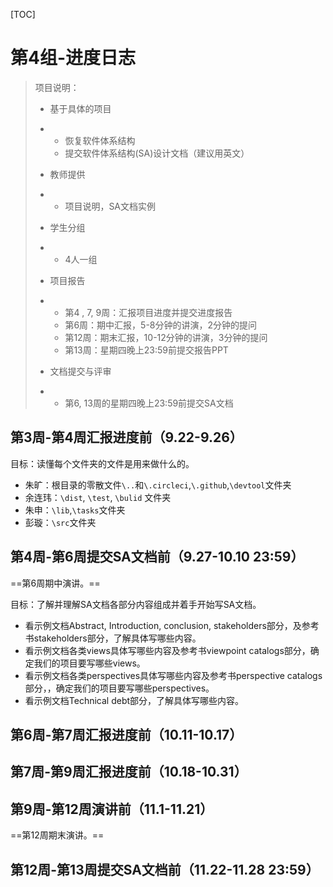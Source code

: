 [TOC]

# 第4组-进度日志

> 项目说明：
>
> - 基于具体的项目
>
> - - 恢复软件体系结构
>   - 提交软件体系结构(SA)设计文档（建议用英文）
>
> - 教师提供
>
> - - 项目说明，SA文档实例
>
> - 学生分组
>
> - - 4人一组
>
> - 项目报告
>
> - - 第4 , 7, 9周：汇报项目进度并提交进度报告
>   - 第6周：期中汇报，5-8分钟的讲演，2分钟的提问
>   - 第12周：期末汇报，10-12分钟的讲演，3分钟的提问
>   - 第13周：星期四晚上23:59前提交报告PPT
>
> - 文档提交与评审
>
> - - 第6, 13周的星期四晚上23:59前提交SA文档

## 第3周-第4周汇报进度前（9.22-9.26）

目标：读懂每个文件夹的文件是用来做什么的。

- 朱旷：根目录的零散文件`\..`和`\.circleci`,`\.github`,`\devtool`文件夹
- 余连玮：`\dist`, `\test`, `\bulid` 文件夹
- 朱申：`\lib`,`\tasks`文件夹
- 彭璇：`\src`文件夹

## 第4周-第6周提交SA文档前（9.27-10.10 23:59）

==第6周期中演讲。==

目标：了解并理解SA文档各部分内容组成并着手开始写SA文档。

- 看示例文档Abstract, Introduction, conclusion, stakeholders部分，及参考书stakeholders部分，了解具体写哪些内容。 
- 看示例文档各类views具体写哪些内容及参考书viewpoint catalogs部分，确定我们的项目要写哪些views。
- 看示例文档各类perspectives具体写哪些内容及参考书perspective catalogs部分，，确定我们的项目要写哪些perspectives。
- 看示例文档Technical debt部分，了解具体写哪些内容。

## 第6周-第7周汇报进度前（10.11-10.17）

## 第7周-第9周汇报进度前（10.18-10.31）

## 第9周-第12周演讲前（11.1-11.21）

==第12周期末演讲。==

## 第12周-第13周提交SA文档前（11.22-11.28 23:59）

